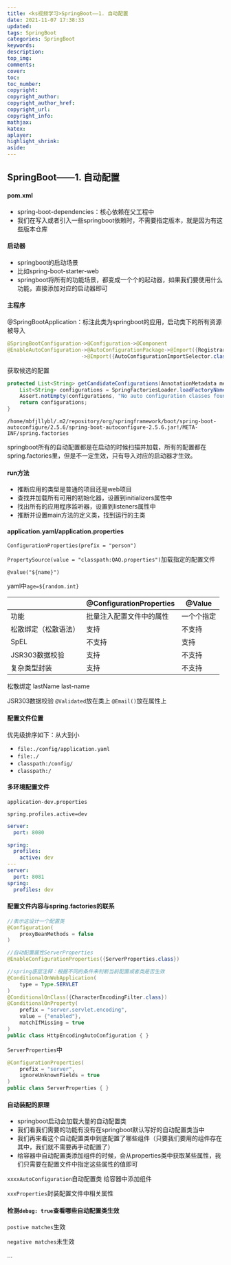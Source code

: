 ```yaml
---
title: <ks视频学习>SpringBoot——1. 自动配置
date: 2021-11-07 17:38:33
updated:
tags: SpringBoot
categories: SpringBoot
keywords: 
description:
top_img:
comments:
cover:
toc:
toc_number:
copyright:
copyright_author:
copyright_author_href:
copyright_url:
copyright_info:
mathjax:
katex:
aplayer:
highlight_shrink:
aside:
---
```


## SpringBoot——1. 自动配置

#### pom.xml

+ spring-boot-dependencies：核心依赖在父工程中
+ 我们在写入或者引入一些springboot依赖时，不需要指定版本，就是因为有这些版本仓库

#### 启动器

+ springboot的启动场景
+ 比如spring-boot-starter-web
+ springboot将所有的功能场景，都变成一个个的起动器，如果我们要使用什么功能，直接添加对应的启动器即可

#### 主程序

@SpringBootApplication：标注此类为springboot的应用，启动类下的所有资源被导入

```java
@SpringBootConfiguration->@Configuration->@Component
@EnableAutoConfiguration->@AutoConfigurationPackage->@Import({Registrar.class})//自动注册包
    					->@Import({AutoConfigurationImportSelector.class})/*自动导入包*/->List<String> configurations = this.getCandidateConfigurations(annotationMetadata, attributes);
```

获取候选的配置

```java
protected List<String> getCandidateConfigurations(AnnotationMetadata metadata, AnnotationAttributes attributes) {
    List<String> configurations = SpringFactoriesLoader.loadFactoryNames(this.getSpringFactoriesLoaderFactoryClass(), this.getBeanClassLoader());
    Assert.notEmpty(configurations, "No auto configuration classes found in META-INF/spring.factories. If you are using a custom packaging, make sure that file is correct.");
    return configurations;
}
```

`/home/mbfjllybl/.m2/repository/org/springframework/boot/spring-boot-autoconfigure/2.5.6/spring-boot-autoconfigure-2.5.6.jar!/META-INF/spring.factories`

springboot所有的自动配置都是在启动的时候扫描并加载，所有的配置都在spring.factories里，但是不一定生效，只有导入对应的启动器才生效。

#### run方法

+ 推断应用的类型是普通的项目还是web项目
+ 查找并加载所有可用的初始化器，设置到initializers属性中
+ 找出所有的应用程序监听器，设置到listeners属性中
+ 推断并设置main方法的定义类，找到运行的主类

#### application.yaml/application.properties

`ConfigurationProperties(prefix = "person")`

`PropertySource(value = "classpath:QAQ.properties")`加载指定的配置文件

`@value("${name}")`

yaml中`age=${random.int}`

|                      | @ConfigurationProperties | @Value     |
| -------------------- | ------------------------ | ---------- |
| 功能                 | 批量注入配置文件中的属性 | 一个个指定 |
| 松散绑定（松散语法） | 支持                     | 不支持     |
| SpEL                 | 不支持                   | 支持       |
| JSR303数据校验       | 支持                     | 不支持     |
| 复杂类型封装         | 支持                     | 不支持     |

松散绑定 lastName last-name

JSR303数据校验 `@Validated`放在类上 `@Email()`放在属性上

#### 配置文件位置

优先级排序如下：从大到小

+ `file:./config/application.yaml`
+ `file:./`
+ `classpath:/config/`
+ `classpath:/`

#### 多环境配置文件

`application-dev.properties`

`spring.profiles.active=dev`

```yaml
server:
  port: 8080

spring:
  profiles:
    active: dev
---
server:
  port: 8081
spring:
  profiles: dev
```

#### 配置文件内容与spring.factories的联系

```java
//表示这设计一个配置类
@Configuration(
    proxyBeanMethods = false
)

//自动配置属性ServerProperties
@EnableConfigurationProperties({ServerProperties.class})

//spring底层注释：根据不同的条件来判断当前配置或者类是否生效
@ConditionalOnWebApplication(
    type = Type.SERVLET
)
@ConditionalOnClass({CharacterEncodingFilter.class})
@ConditionalOnProperty(
    prefix = "server.servlet.encoding",
    value = {"enabled"},
    matchIfMissing = true
)
public class HttpEncodingAutoConfiguration { }
```

`ServerProperties`中

```java
@ConfigurationProperties(
    prefix = "server",
    ignoreUnknownFields = true
)
public class ServerProperties { }
```

#### 自动装配的原理

+ springboot启动会加载大量的自动配置类
+ 我们看我们需要的功能有没有在springboot默认写好的自动配置类当中
+ 我们再来看这个自动配置类中到底配置了哪些组件（只要我们要用的组件存在其中，我们就不需要再手动配置了）
+ 给容器中自动配置类添加组件的时候，会从properties类中获取某些属性，我们只需要在配置文件中指定这些属性的值即可

`xxxxAutoConfiguration`自动配置类 给容器中添加组件

`xxxProperties`封装配置文件中相关属性

#### 检测`debug: true`查看哪些自动配置类生效

`postive matches`生效

`negative matches`未生效

...


